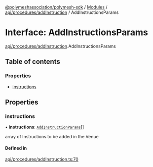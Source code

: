 [@polymeshassociation/polymesh-sdk](../README.md) / [Modules](../modules.md) / [api/procedures/addInstruction](../modules/api_procedures_addInstruction.md) / AddInstructionsParams

# Interface: AddInstructionsParams

[api/procedures/addInstruction](../modules/api_procedures_addInstruction.md).AddInstructionsParams

## Table of contents

### Properties

- [instructions](api_procedures_addInstruction.AddInstructionsParams.md#instructions)

## Properties

### instructions

• **instructions**: [`AddInstructionParams`](api_procedures_addInstruction.AddInstructionParams.md)[]

array of Instructions to be added in the Venue

#### Defined in

[api/procedures/addInstruction.ts:70](https://github.com/PolymathNetwork/polymesh-sdk/blob/31dfa0dc/src/api/procedures/addInstruction.ts#L70)
